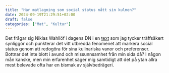 ```yaml
---
title: "Har matlagning som social status nått sin kulmen?"
date: 2024-09-19T21:29:51+02:00
draft: false
categories: ["Mat", "Kultur"]
---
```


Det frågar sig Niklas Wahllöf i dagens DN i en [text](/pdfs/wahllöf2024.pdf) som jag tycker träffsäkert synliggör och punkterar det vitt utbredda fenomenet att markera  social status genom att redogöra för sina kulinariska vanor och preferenser. Bottnar det inte blott i avund och missunnsamhet från min sida då? I någon mån kanske, men min erfarenhet säger mig samtidigt att det på ytan allra mest belevade ofta har en bismak av självbedrägeri.
